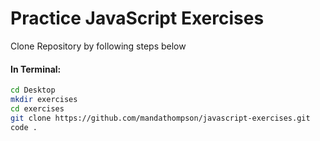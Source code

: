 # Practice JavaScript Exercises


Clone Repository by following steps below
#### In Terminal:

```sh
cd Desktop
mkdir exercises
cd exercises
git clone https://github.com/mandathompson/javascript-exercises.git
code .  
```

